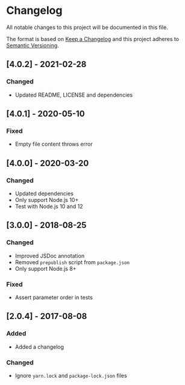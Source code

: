 # Changelog

All notable changes to this project will be documented in this file.

The format is based on [Keep a Changelog](http://keepachangelog.com/en/1.0.0/) and this project adheres to [Semantic Versioning](http://semver.org/spec/v2.0.0.html).

## [4.0.2] - 2021-02-28

### Changed

- Updated README, LICENSE and dependencies

## [4.0.1] - 2020-05-10

### Fixed

- Empty file content throws error

## [4.0.0] - 2020-03-20

### Changed

- Updated dependencies
- Only support Node.js 10+
- Test with Node.js 10 and 12

## [3.0.0] - 2018-08-25

### Changed

- Improved JSDoc annotation
- Removed `prepublish` script from `package.json`
- Only support Node.js 8+

### Fixed

- Assert parameter order in tests

## [2.0.4] - 2017-08-08

### Added

- Added a changelog

### Changed

- Ignore `yarn.lock` and `package-lock.json` files